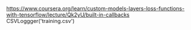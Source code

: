 https://www.coursera.org/learn/custom-models-layers-loss-functions-with-tensorflow/lecture/Qk2yU/built-in-callbacks
CSVLoggger('training.csv')